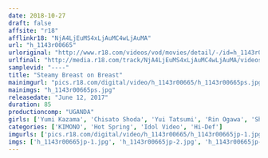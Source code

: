 ```yaml
---
date: 2018-10-27
draft: false
affsite: "r18"
afflinkr18: "NjA4LjEuMS4xLjAuMC4wLjAuMA"
url: "h_1143r00665"
urloriginal: "http://www.r18.com/videos/vod/movies/detail/-/id=h_1143r00665"
urlfinal: "http://media.r18.com/track/NjA4LjEuMS4xLjAuMC4wLjAuMA/videos/vod/movies/detail/-/id=h_1143r00665"
samplevid: "----"
title: "Steamy Breast on Breast"
mainimgurl: "pics.r18.com/digital/video/h_1143r00665/h_1143r00665ps.jpg"
mainimgs: "h_1143r00665ps.jpg"
releasedate: "June 12, 2017"
duration: 85
productioncomp: "UGANDA"
girls: ['Yumi Kazama', 'Chisato Shoda', 'Yui Tatsumi', 'Rin Ogawa', 'Shinobu Igarashi', 'Anri Okita', 'Aoi', 'Yukari Uno']
categories: ['KIMONO', 'Hot Spring', 'Idol Video', 'Hi-Def']
imgurls: ['pics.r18.com/digital/video/h_1143r00665/h_1143r00665jp-1.jpg', 'pics.r18.com/digital/video/h_1143r00665/h_1143r00665jp-2.jpg', 'pics.r18.com/digital/video/h_1143r00665/h_1143r00665jp-3.jpg', 'pics.r18.com/digital/video/h_1143r00665/h_1143r00665jp-4.jpg', 'pics.r18.com/digital/video/h_1143r00665/h_1143r00665jp-5.jpg', 'pics.r18.com/digital/video/h_1143r00665/h_1143r00665jp-6.jpg', 'pics.r18.com/digital/video/h_1143r00665/h_1143r00665jp-7.jpg', 'pics.r18.com/digital/video/h_1143r00665/h_1143r00665jp-8.jpg', 'pics.r18.com/digital/video/h_1143r00665/h_1143r00665jp-9.jpg', 'pics.r18.com/digital/video/h_1143r00665/h_1143r00665jp-10.jpg', 'pics.r18.com/digital/video/h_1143r00665/h_1143r00665jp-11.jpg', 'pics.r18.com/digital/video/h_1143r00665/h_1143r00665jp-12.jpg', 'pics.r18.com/digital/video/h_1143r00665/h_1143r00665jp-13.jpg', 'pics.r18.com/digital/video/h_1143r00665/h_1143r00665jp-14.jpg', 'pics.r18.com/digital/video/h_1143r00665/h_1143r00665jp-15.jpg', 'pics.r18.com/digital/video/h_1143r00665/h_1143r00665jp-16.jpg', 'pics.r18.com/digital/video/h_1143r00665/h_1143r00665jp-17.jpg', 'pics.r18.com/digital/video/h_1143r00665/h_1143r00665jp-18.jpg', 'pics.r18.com/digital/video/h_1143r00665/h_1143r00665jp-19.jpg', 'pics.r18.com/digital/video/h_1143r00665/h_1143r00665jp-20.jpg']
imgs: ['h_1143r00665jp-1.jpg', 'h_1143r00665jp-2.jpg', 'h_1143r00665jp-3.jpg', 'h_1143r00665jp-4.jpg', 'h_1143r00665jp-5.jpg', 'h_1143r00665jp-6.jpg', 'h_1143r00665jp-7.jpg', 'h_1143r00665jp-8.jpg', 'h_1143r00665jp-9.jpg', 'h_1143r00665jp-10.jpg', 'h_1143r00665jp-11.jpg', 'h_1143r00665jp-12.jpg', 'h_1143r00665jp-13.jpg', 'h_1143r00665jp-14.jpg', 'h_1143r00665jp-15.jpg', 'h_1143r00665jp-16.jpg', 'h_1143r00665jp-17.jpg', 'h_1143r00665jp-18.jpg', 'h_1143r00665jp-19.jpg', 'h_1143r00665jp-20.jpg']
---
```

